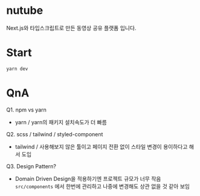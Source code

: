 # nutube

Next.js와 타입스크립트로 만든 동영상 공유 플랫폼 입니다.

# Start

```bash
yarn dev
```

# QnA

Q1. npm vs yarn <br>

- yarn / yarn의 패키지 설치속도가 더 빠름

Q2. scss / tailwind / styled-component

- tailwind / 사용해보지 않은 툴이고 페이지 전환 없이 스타일 변경이 용이하다고 해서 도입

Q3. Design Pattern?

- Domain Driven Design을 적용하기엔 프로젝트 규모가 너무 작음 <br>
  `src/components` 에서 한번에 관리하고 나중에 변경해도 상관 없을 것 같아 보임
